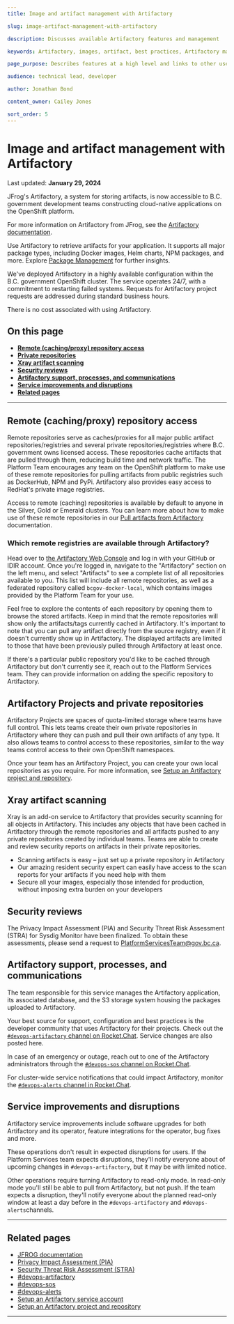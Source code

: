 ```yaml
---
title: Image and artifact management with Artifactory

slug: image-artifact-management-with-artifactory

description: Discusses available Artifactory features and management

keywords: Artifactory, images, artifact, best practices, Artifactory management, repositories, projects, service account

page_purpose: Describes features at a high level and links to other useful pages with information on Artifactory

audience: technical lead, developer

author: Jonathan Bond

content_owner: Cailey Jones

sort_order: 5
---
```


# Image and artifact management with Artifactory
Last updated: **January 29, 2024**

JFrog's Artifactory, a system for storing artifacts, is now accessible to B.C. government development teams constructing cloud-native applications on the OpenShift platform.

For more information on Artifactory from JFrog, see the [Artifactory documentation](https://www.jfrog.com/confluence/site/documentation).

Use Artifactory to retrieve artifacts for your application. It supports all major package types, including Docker images, Helm charts, NPM packages, and more. Explore [Package Management](https://www.jfrog.com/confluence/display/JFROG/Package+Management) for further insights.

We've deployed Artifactory in a highly available configuration within the B.C. government OpenShift cluster. The service operates 24/7, with a commitment to restarting failed systems. Requests for Artifactory project requests are addressed during standard business hours.

There is no cost associated with using Artifactory.

## On this page
- **[Remote (caching/proxy) repository access](#remote-cachingproxy-repository-access)**
- **[Private repositories](#local-private-repositories)**
- **[Xray artifact scanning](#xray-artifact-scanning)**
- **[Security reviews](#security-reviews)**
- **[Artifactory support, processes, and communications](#artifactory-support-processes-and-communications)**
- **[Service improvements and disruptions](#service-improvements-and-disruptions)**
- **[Related pages](#related-pages)**
---

## Remote (caching/proxy) repository access

Remote repositories serve as caches/proxies for all major public artifact repositories/registries and several private repositories/registries where B.C. government owns licensed access. These repositories cache artifacts that are pulled through them, reducing build time and network traffic. The Platform Team encourages any team on the OpenShift platform to make use of these remote repositories for pulling artifacts from public registries such as DockerHub, NPM and PyPi. Artifactory also provides easy access to RedHat's private image registries.

Access to remote (caching) repositories is available by default to anyone in the Silver, Gold or Emerald clusters. You can learn more about how to make use of these remote repositories in our [Pull artifacts from Artifactory](/push-pull-artifacts-artifactory/) documentation.

### Which remote registries are available through Artifactory?

Head over to [the Artifactory Web Console](https://artifacts.developer.gov.bc.ca) and log in with your GitHub or IDIR account. Once you're logged in, navigate to the "Artifactory" section on the left menu, and select "Artifacts" to see a complete list of all repositories available to you. This list will include all remote repositories, as well as a federated repository called `bcgov-docker-local`, which contains images provided by the Platform Team for your use. 

Feel free to explore the contents of each repository by opening them to browse the stored artifacts. Keep in mind that the remote repositories will show only the artifacts/tags currently cached in Artifactory. It's important to note that you can pull any artifact directly from the source registry, even if it doesn't currently show up in Artifactory. The displayed artifacts are limited to those that have been previously pulled through Artifactory at least once.

If there's a particular public repository you'd like to be cached through Artifactory but don't currently see it, reach out to the Platform Services team. They can provide information on adding the specific repository to Artifactory.

## Artifactory Projects and private repositories

Artifactory Projects are spaces of quota-limited storage where teams have full control. This lets teams create their own private repositories in Artifactory where they can push and pull their own artifacts of any type. It also allows teams to control access to these repositories, similar to the way teams control access to their own OpenShift namespaces.

Once your team has an Artifactory Project, you can create your own local repositories as you require. For more information, see [Setup an Artifactory project and repository](../build-deploy-and-maintain-apps/setup-artifactory-project-repository.md).

## Xray artifact scanning

Xray is an add-on service to Artifactory that provides security scanning for all objects in Artifactory. This includes any objects that have been cached in Artifactory through the remote repositories and all artifacts pushed to any private repositories created by individual teams. Teams are able to create and review security reports on artifacts in their private repositories.

* Scanning artifacts is easy – just set up a private repository in Artifactory
* Our amazing resident security expert can easily have access to the scan reports for your artifacts if you need help with them
* Secure all your images, especially those intended for production, without imposing extra burden on your developers

## Security reviews

The Privacy Impact Assessment (PIA) and Security Threat Risk Assessment (STRA) for Sysdig Monitor have been finalized. To obtain these assessments, please send a request to PlatformServicesTeam@gov.bc.ca.

## Artifactory support, processes, and communications

The team responsible for this service manages the Artifactory application, its associated database, and the S3 storage system housing the packages uploaded to Artifactory.

Your best source for support, configuration and best practices is the developer community that uses Artifactory for their projects. Check out the [`#devops-artifactory` channel on Rocket.Chat](https://chat.developer.gov.bc.ca/channel/devops-artifactory). Service changes are also posted here.

In case of an emergency or outage, reach out to one of the Artifactory administrators through the [`#devops-sos` channel on Rocket.Chat](https://chat.developer.gov.bc.ca/channel/devops-sos).

For cluster-wide service notifications that could impact Artifactory, monitor the [`#devops-alerts` channel in Rocket.Chat](https://chat.developer.gov.bc.ca/channel/devops-alerts).

## Service improvements and disruptions

Artifactory service improvements include software upgrades for both Artifactory and its operator, feature integrations for the operator, bug fixes and more.

These operations don't result in expected disruptions for users. If the Platform Services team expects disruptions, they'll notify everyone about of upcoming changes in `#devops-artifactory`, but it may be with limited notice.

Other operations require turning Artifactory to read-only mode. In read-only mode you'll still be able to pull from Artifactory, but not push. If the team expects a disruption, they'll notify everyone about the planned read-only window at least a day before in the `#devops-artifactory` and `#devops-alerts`channels.

---
## Related pages


* [JFROG documentation](https://www.jfrog.com/confluence/site/documentation)
* [Privacy Impact Assessment (PIA)](https://www2.gov.bc.ca/gov/content/governments/services-for-government/information-management-technology/privacy/privacy-impact-assessments)
* [Security Threat Risk Assessment (STRA)](https://www2.gov.bc.ca/gov/content/governments/services-for-government/information-management-technology/information-security/security-threat-and-risk-assessment)
* [#devops-artifactory](https://chat.developer.gov.bc.ca/channel/devops-artifactory)
* [#devops-sos](https://chat.developer.gov.bc.ca/channel/devops-sos)
* [#devops-alerts](https://chat.developer.gov.bc.ca/channel/devops-alerts)
* [Setup an Artifactory service account](../build-deploy-and-maintain-apps/setup-artifactory-service-account.md)
* [Setup an Artifactory project and repository](../build-deploy-and-maintain-apps/setup-artifactory-project-repository.md)

---
